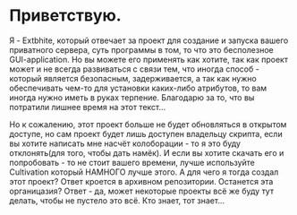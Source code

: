 # Приветствую.

Я - Extbhite, который отвечает за проект для создание и запуска вашего приватного сервера, суть программы в том, то что это бесполезное GUI-application.
Но вы можете его применять как хотите, так как проект может и не всегда развиваться с связи тем, что иногда способ - который является безопасным, задерживается, а так как нужно обеспечивать чем-то для установки каких-либо атрибутов, то вам иногда нужно иметь в руках терпение. Благодарю за то, что вы потратили лишнее время на этот текст...

Но к сожалению, этот проект больше не будет обновляться в открытом доступе, но сам проект будет лишь доступен владельцу скрипта, если вы хотите написать мне насчёт колоборации - то я это буду отклонять(для того, чтобы дать намёк). И если вы хотите скачать его и попробовать - то не стоит вашего времени, лучше используйте Cultivation который НАМНОГО лучше этого. А для чего я тогда создал этот проект? Ответ кроется в архивном репозитории. Останется эта органицазия? Ответ - да, может некоторые проекты всё же буду тут делать, чтобы не пустело это всё. Кто знает, тот знает...
